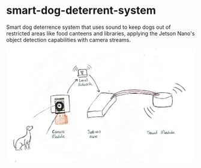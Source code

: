 # smart-dog-deterrent-system
 Smart dog deterrence system that uses sound to keep dogs out of restricted areas like food canteens and libraries, applying the Jetson Nano's object detection capabilities with camera streams.

<img src="assets/system_design.jpg" alt="System Design" width="800"/> <!-- Adjust the width as needed -->
